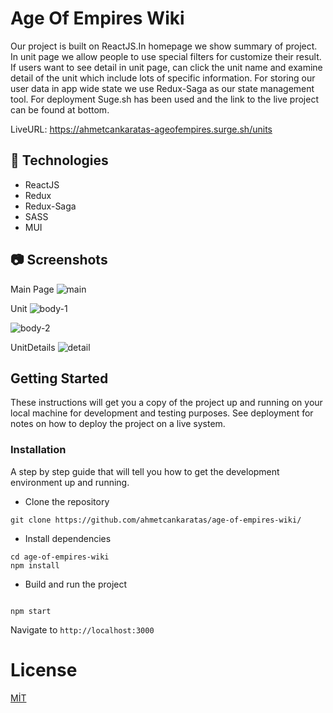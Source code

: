 # Age Of Empires Wiki

Our project is built on ReactJS.In homepage we show summary of project. In unit page we allow people to use special filters for customize their result. If users want to see detail in unit page, can click the unit name and examine detail of the unit which include lots of specific information. For storing our user data in app wide state we use Redux-Saga as our state management tool. For deployment Suge.sh has been used and the link to the live project can be found at bottom.

LiveURL: https://ahmetcankaratas-ageofempires.surge.sh/units

## **🔎 Technologies**

- ReactJS
- Redux
- Redux-Saga
- SASS
- MUI

## 📷 Screenshots

Main Page
![main](https://user-images.githubusercontent.com/53529387/189534588-c65ef657-8641-4cda-b2ec-5a51f8d919d2.JPG)

Unit
![body-1](https://user-images.githubusercontent.com/53529387/189534604-43086c67-beb2-4705-82b7-46ce629a103b.JPG)

![body-2](https://user-images.githubusercontent.com/53529387/189534617-32099a4e-7f6b-45e3-a7d6-8942937cd6da.JPG)

UnitDetails
![detail](https://user-images.githubusercontent.com/53529387/189534634-b0454ecc-b739-4078-9c3b-182a1937e6d0.JPG)


## Getting Started

These instructions will get you a copy of the project up and running on your local machine for development and testing purposes. See deployment for notes on how to deploy the project on a live system.

### Installation

A step by step guide that will tell you how to get the development environment up and running.

- Clone the repository

```
git clone https://github.com/ahmetcankaratas/age-of-empires-wiki/
```

- Install dependencies

```
cd age-of-empires-wiki
npm install
```

- Build and run the project

```

npm start

```

Navigate to `http://localhost:3000`

# License

[MİT](https://choosealicense.com/licenses/mit/)

